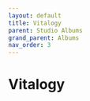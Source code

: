 ```yaml
---
layout: default
title: Vitalogy
parent: Studio Albums
grand_parent: Albums
nav_order: 3
---
```


# Vitalogy